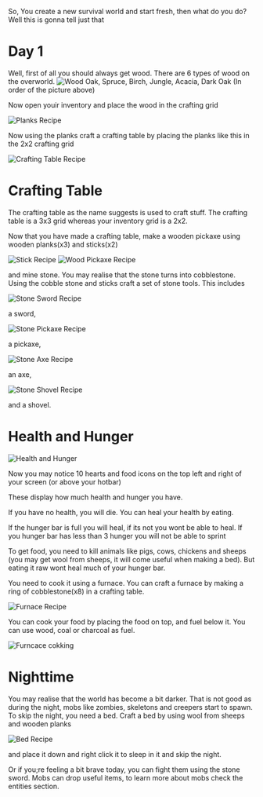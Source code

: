So, You create a new survival world and start fresh, then what do you do? Well this is gonna tell just that

# Day 1

Well, first of all you should always get wood. There are 6 types of wood on the overworld.
![Wood](https://vignette2.wikia.nocookie.net/minecraft/images/a/ad/Wooden_plank_set.png/revision/latest?cb=20120329232200)
Oak, Spruce, Birch, Jungle, Acacia, Dark Oak (In order of the picture above)

Now open youir inventory and place the wood in the crafting grid

![Planks Recipe](https://staticg.sportskeeda.com/editor/2021/01/c697f-16100143091311-800.jpg)

Now using the planks craft a crafting table by placing the planks like this in the 2x2 crafting grid

![Crafting Table Recipe](https://staticg.sportskeeda.com/editor/2020/12/6adbb-16087203408772-800.jpg)

# Crafting Table

The crafting table as the name suggests is used to craft stuff. The crafting table is a 3x3 grid whereas your inventory grid is a 2x2. 

Now that you have made a crafting table, make a wooden pickaxe using wooden planks(x3) and sticks(x2)


![Stick Recipe](https://staticg.sportskeeda.com/editor/2020/12/90fc4-16091442457926-800.jpg)
![Wood Pickaxe Recipe](https://d2rd7etdn93tqb.cloudfront.net/wp-content/uploads/2016/11/crafting-wooden-pickaxe-111416.jpg)

and mine stone. You may realise that the stone turns into cobblestone. Using the cobble stone and sticks craft a set of stone tools. This includes

![Stone Sword Recipe](https://qphs.fs.quoracdn.net/main-qimg-f82f8193ac5e2a7fce310dd376ede155)

a sword,

![Stone Pickaxe Recipe](https://ptgmedia.pearsoncmg.com/images/chap3_9780789755728/elementLinks/057fig01.jpg)

a pickaxe,

![Stone Axe Recipe](https://theminetuber.files.wordpress.com/2012/02/axe.png)

an axe,

![Stone Shovel Recipe](https://ptgmedia.pearsoncmg.com/images/chap3_9780789755728/elementLinks/058fig02.jpg)

and a shovel.

# Health and Hunger

![Health and Hunger](https://encrypted-tbn0.gstatic.com/images?q=tbn:ANd9GcTJ-wKs5kcMs2vYalbQoKMNt9L29gZTAeeNOg&usqp=CAU)

Now you may notice 10 hearts and food icons on the top left and right of your screen (or above your hotbar)

These display how much health and hunger you have.

If you have no health, you will die. You can heal your health by eating.

If the hunger bar is full you will heal, if its not you wont be able to heal. If you hunger bar has less than 3 hunger you will not be able to sprint

To get food, you need to kill animals like pigs, cows, chickens and sheeps (you may get wool from sheeps, it will come useful when making a bed). But eating it raw wont heal much of your hunger bar.

You need to cook it using a furnace. You can craft a furnace by making a ring of cobblestone(x8) in a crafting table.

![Furnace Recipe](https://staticg.sportskeeda.com/editor/2020/12/10b0f-16088938860601-800.jpg)

You can cook your food by placing the food on top, and fuel below it. You can use wood, coal or charcoal as fuel.

![Furncace cokking](https://staticg.sportskeeda.com/editor/2020/12/741ee-16088939997325-800.jpg)
# Nighttime

You may realise that the world has become a bit darker. That is not good as during the night, mobs like zombies, skeletons and creepers start to spawn. To skip the night, you need a bed. Craft a bed by using wool from sheeps and wooden planks

![Bed Recipe](https://staticg.sportskeeda.com/editor/2021/01/23ae0-16097373557660-800.jpg)

and place it down and right click it to sleep in it and skip the night.

Or if you;re feeling a bit brave today, you can fight them using the stone sword. Mobs can drop useful items, to learn more about mobs check the entities section.

